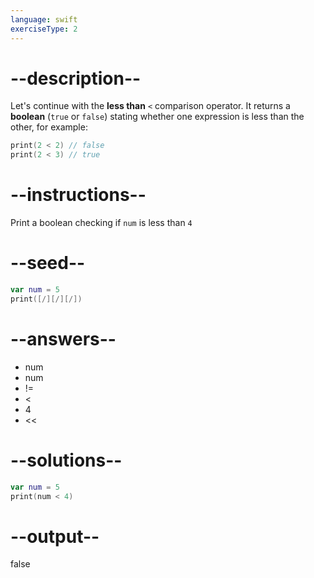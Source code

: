 ```yaml
---
language: swift
exerciseType: 2
---
```


# --description--

Let's continue with the **less than** `<` comparison operator.
It returns a **boolean** (`true` or `false`) stating whether one expression is less than the other, for example:
```swift
print(2 < 2) // false
print(2 < 3) // true
```

# --instructions--

Print a boolean checking if `num` is less than `4`

# --seed--

```swift
var num = 5
print([/][/][/])
```

# --answers--

- num 
- num 
- != 
- < 
- 4
- << 

# --solutions--

```swift
var num = 5
print(num < 4)
```

# --output--

false
